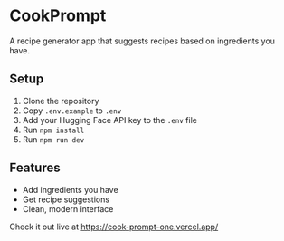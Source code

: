 # CookPrompt

A recipe generator app that suggests recipes based on ingredients you have.

## Setup
1. Clone the repository
2. Copy `.env.example` to `.env`
3. Add your Hugging Face API key to the `.env` file
4. Run `npm install`
5. Run `npm run dev`

## Features
- Add ingredients you have
- Get recipe suggestions
- Clean, modern interface

Check it out live at https://cook-prompt-one.vercel.app/  
